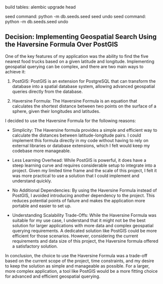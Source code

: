 build tables: alembic upgrade head

seed command: python -m db.seeds.seed seed
undo seed command: python -m db.seeds.seed undo

## Decision: Implementing Geospatial Search Using the Haversine Formula Over PostGIS
One of the key features of my application was the ability to find the five nearest food trucks based on a given latitude and longitude. Implementing geospatial querying can be complex, and there are two main ways to achieve it:

1. PostGIS: PostGIS is an extension for PostgreSQL that can transform the database into a spatial database system, allowing advanced geospatial queries directly from the database.

2. Haversine Formula: The Haversine Formula is an equation that calculates the shortest distance between two points on the surface of a sphere, given their longitudes and latitudes.

I decided to use the Haversine Formula for the following reasons:

- Simplicity: The Haversine formula provides a simple and efficient way to calculate the distances between latitude-longitude pairs. I could implement this formula directly in my code without having to rely on external libraries or database extensions, which I felt would keep my codebase more manageable.

- Less Learning Overhead: While PostGIS is powerful, it does have a steep learning curve and requires considerable setup to integrate into a project. Given my limited time frame and the scale of this project, I felt it was more practical to use a solution that I could implement and understand quickly.

- No Additional Dependencies: By using the Haversine Formula instead of PostGIS, I avoided introducing another dependency to the project. This reduces potential points of failure and makes the application more portable and easier to set up.

- Understanding Scalability Trade-Offs: While the Haversine Formula was suitable for my use case, I understand that it might not be the best solution for larger applications with more data and complex geospatial querying requirements. A dedicated solution like PostGIS could be more efficient for those scenarios. However, considering the current requirements and data size of this project, the Haversine formula offered a satisfactory solution.

In conclusion, the choice to use the Haversine Formula was a trade-off based on the current scope of the project, time constraints, and my desire to keep the solution as simple and manageable as possible. For a larger, more complex application, a tool like PostGIS would be a more fitting choice for advanced and efficient geospatial querying.
